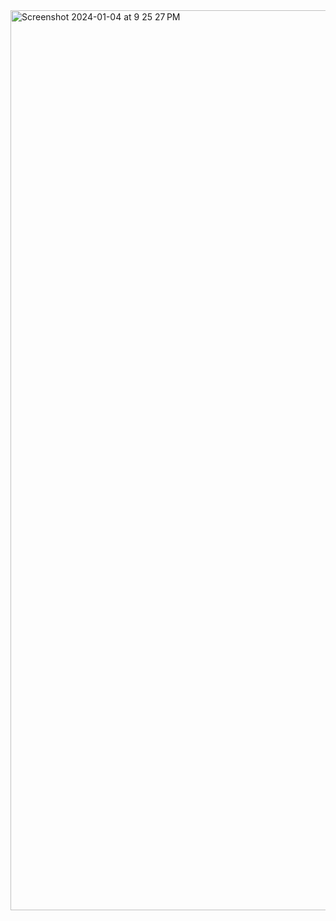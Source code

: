 <img width="1440" alt="Screenshot 2024-01-04 at 9 25 27 PM" src="https://github.com/bilelhichem/My-Portfolio/assets/101928436/c809a398-f5dc-4f8a-a1af-f19624d5389f">
